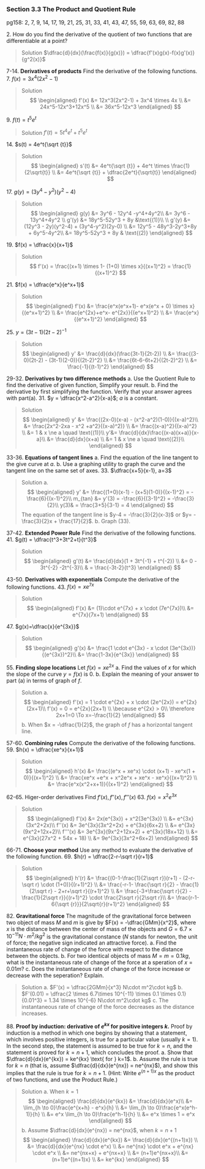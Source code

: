 ### Section 3.3 The Product and Quotient Rule
pg158: 2, 7, 9, 14, 17, 19, 21, 25, 31, 33, 41, 43, 47, 55, 59, 63, 69, 82, 88

2\. How do you find the derivative of the quotient of two functions that are differentiable at a point?
>Solution
$\dfrac{d}{dx}(\frac{f(x)}{g(x)}) = \dfrac{f'(x)g(x)-f(x)g'(x)}{g^2(x)}$

7-14\. **Derivatives of products** Find the derivative of the following functions.
7\. $f(x) = 3x^4(2x^2-1)$
>Solution
$$
\begin{aligned}
f'(x) &= 12x^3(2x^2-1) + 3x^4 \times 4x \\
&= 24x^5-12x^3+12x^5 \\
&= 36x^5-12x^3
\end{aligned}
$$

9\. $f(t) = t^5e^t$
>Solution
$f'(t) = 5t^4e^t + t^5e^t$

14\. $s(t) = 4e^t{\sqrt {t}}$
>Solution
$$
\begin{aligned}
s'(t) &= 4e^t{\sqrt {t}} + 4e^t \times \frac{1}{2\sqrt{t}} \\
&= 4e^t{\sqrt {t}} + \dfrac{2e^t}{\sqrt{t}}
\end{aligned}
$$

17\. $g(y) = (3y^4-y^2)(y^2-4)$
>Solution
$$
\begin{aligned}
g(y) &= 3y^6 - 12y^4 -y^4+4y^2\\
&= 3y^6 - 13y^4+4y^2 \\
g'(y) &= 18y^5-52y^3 + 8y  &\text{(1)}\\
\\
g'(y) &= (12y^3 - 2y)(y^2-4)  + (3y^4-y^2)(2y-0) \\
&= 12y^5 - 48y^3-2y^3+8y + 6y^5-4y^2\\
&= 18y^5-52y^3 + 8y & \text{(2)}
\end{aligned}
$$

19\. $f(x) =  \dfrac{x}{x+1}$
>Solution
$$
f'(x) = \frac{(x+1) \times 1- (1+0) \times x}{(x+1)^2} = \frac{1}{(x+1)^2}
$$

21\. $f(x) = \dfrac{e^x}{e^x+1}$
>Solution
$$
\begin{aligned}
f'(x) &= \frac{e^x(e^x+1)- e^x(e^x + 0) \times x}{(e^x+1)^2} \\
&=  \frac{e^{2x}+e^x- e^{2x}}{(e^x+1)^2} \\
&= \frac{e^x}{(e^x+1)^2}
\end{aligned}
$$

25\. $y = (3t-1)(2t-2)^{-1}$
>Solution
$$
\begin{aligned}
y' &= \frac{d}{dx}(\frac{3t-1}{2t-2}) \\
&= \frac{(3-0)(2t-2) - (3t-1)(2-0)}{(2t-2)^2} \\
&= \frac{6t-6-6t+2}{(2t-2)^2} \\
&= \frac{-1}{(t-1)^2}
\end{aligned}
$$

29-32\. **Derivatives by two difference methods**
a. Use the Quotient Rule to find the derivative of given function, Simplify your result.
b. Find the derivative by first simplifying the function. Verify that your answer agrees with part(a).
31\. $y = \dfrac{x^2-a^2}{x-a}$;  $a$ is a constant.
>Solution
$$
\begin{aligned}
y' &= \frac{(2x-0)(x-a) - (x^2-a^2)(1-0)}{(x-a)^2}\\
&= \frac{2x^2-2xa - x^2 +a^2}{(x-a)^2)} \\
&= \frac{(x-a)^2}{(x-a)^2} \\
&= 1 & x \ne a \quad \text{(1)}\\
y'&= \frac{d}{dx}\frac{(x-a)(x+a)}{x-a}\\
&= \frac{d}{dx}(x+a) \\
&= 1 & x \ne a \quad \text{(2)}\\
\end{aligned}
$$

33-36\. **Equations of tangent lines**
a. Find the equation of the line tangent to the give curve at $a$.
b. Use a graphing utility to graph the curve and the tangent line on the same set of axes.
33\. $\dfrac{x+5}{x-1}, a=3$
>Solution
a.
$$
\begin{aligned}
y' &= \frac{(1+0)(x-1) - (x+5)(1-0)}{(x-1)^2} = -\frac{6}{(x-1)^2}\\
m_{tan} &= y'(3) = -\frac{6}{(3-1)^2} = -\frac{3}{2}\\
y(3)& = \frac{3+5}{3-1} = 4
\end{aligned}
$$
The equation of the tangent line is $y-4 = -\frac{3}{2}(x-3)$ or $y= -\frac{3}{2}x + \frac{17}{2}$.
b. Graph (33).

37-42\. **Extended Power Rule** Find the derivative of the following functions.
41\. $g(t) = \dfrac{t^3+3t^2+t}{t^3}$
>Solution
$$
\begin{aligned}
g'(t) &= \frac{d}{dx}(1 + 3t^{-1} + t^{-2}) \\
&= 0 - 3t^{-2} -2t^{-3}\\
& = \frac{-3t-2}{t^3}
\end{aligned}
$$

43-50\. **Derivatives with exponentials** Compute the derivative of the following functions.
43\. $f(x) = xe^{7x}$
>Solution
$$
\begin{aligned}
f'(x) &= (1)\cdot e^{7x} + x \cdot (7e^{7x})\\
&= e^{7x}(7x+1)
\end{aligned}
$$

47\. $g(x)=\dfrac{x}{e^{3x}}$
>Solution
$$
\begin{aligned}
g'(x) &= \frac{1 \cdot e^{3x} - x \cdot (3e^{3x})}{(e^{3x})^2}\\
&= \frac{1-3x}{e^{3x}}
\end{aligned}
$$

55\. **Finding slope locations** Let $f(x) = xe^{2x}$
a. Find the values of $x$ for which the slope of the curve $y=f(x)$ is $0$.
b. Explain the meaning of your answer to part (a) in terms of graph of $f$.
>Solution
a.
$$
\begin{aligned}
f'(x) = 1 \cdot e^{2x} + x \cdot (2e^{2x}) = e^{2x}(2x+1)\\
f'(x) = 0 = e^{2x}(2x+1) \\
\because e^{2x} > 0\\
\therefore 2x+1=0 \To x=-\frac{1}{2}
\end{aligned}
$$
b. When $x = -\dfrac{1}{2}$, the graph of $f$ has a horizontal tangent line.

57-60\. **Combining rules** Compute the derivative of the following functions.
59\. $h(x) = \dfrac{xe^x}{x+1}$
>Solution
$$
\begin{aligned}
h'(x) &= \frac{(e^x + xe^x) \cdot (x+1) - xe^x(1 + 0)}{(x+1)^2} \\
&= \frac{xe^x +e^x + x^2e^x + xe^x - xe^x}{(x+1)^2} \\
&= \frac{e^x(x^2+x+1)}{(x+1)^2}
\end{aligned}
$$

62-65\. Higer-order derivatives Find $f'(x), f''(x), f'''(x)$
63\. $f(x) = x^2e^{3x}$
>Solution
$$
\begin{aligned}
f'(x) &= 2x(e^{3x}) + x^2(3e^{3x}) \\
&= e^{3x}(3x^2+2x)\\
f''(x) &= 3e^{3x}(3x^2+2x) + e^{3x}(6x+2) \\
&= e^{3x}(9x^2+12x+2)\\
f'''(x) &= 3e^{3x}(9x^2+12x+2) + e^{3x}(18x+12) \\
&= e^{3x}(27x^2 + 54x + 18) \\
&= 9e^{3x}(3x^2+6x+2)
\end{aligned}
$$

66-71\. **Choose your method** Use any method to evaluate the derivative of the following function.
69\. $h(r) = \dfrac{2-r-\sqrt r}{r+1}$
>Solution
$$
\begin{aligned}
h'(r) &= \frac{(0-1-\frac{1}{2\sqrt r})(r+1) - (2-r-\sqrt r) \cdot (1+0)}{(r+1)^2} \\
&= \frac{-r-1- \frac{\sqrt r}{2} - \frac{1}{2\sqrt r} - 2+r+\sqrt r}{(r+1)^2} \\
&= \frac{-3+\frac{\sqrt r}{2} -\frac{1}{2\sqrt r}}{(r+1)^2} \cdot \frac{2\sqrt r}{2\sqrt r}\\
&= \frac{r-1-6{\sqrt {r}}}{2\sqrt{r}(r+1)^2}
\end{aligned}
$$

82\. **Gravitational force** The magnitude of the gravitational force between two object of mass $M$ and $m$ is give by $F(x) = -\dfrac{GMm}{x^2}$, where $x$ is the distance between the center of mass of the objects and $G=6.7\times 10^{-11}N\cdot m^2/kg^2$ is the gravitational constance ($N$ stands for newton, the unit of force; the negative sign indicated an attractive force).
a. Find the instantaneous rate of change of the force with respect to the distance between the objects.
b. For two identical objects of mass $M=m=0.1kg$, what is the instantaneous rate of change of the force at a speration of $x=0.01m$?
c. Does the instantaneous rate of change of the force increase or decrease with the seperation? Explain.
>Solution
a. $F'(x) = \dfrac{2GMm}{x^3} N\cdot m^2\cdot kg$
b. $F'(0.01) = \dfrac{2 \times 6.7\times 10^{-11} \times 0.1 \times 0.1}{0.01^3} = 1.34 \times 10^{-6} N\cdot m^2\cdot kg$
c. The instantaneous rate of change of the force decreases as the distance increases.

88\. **Proof by induction: derivative of $e^{kx}$ for positive integers $k$.** Proof by induction is a method in which one begins by showing that a statement, which involves positive integers, is true for a particular value (usually $k=1$). In the second step, the statement is assumed to be true for $k=n$, and the statement is proved for $k=n+1$, which concludes the proof.
a. Show that $\dfrac{d}{dx}(e^{kx}) = ke^{kx} \text{ for } k=1$.
b. Assume the rule is true for $k=n$ (that is, assume $\dfrac{d}{dx}(e^{nx}) = ne^{nx}$), and show this implies that the rule is true for $k=n+1$. (Hint: Write $e^{(n+1)x}$ as the product of two functions, and use the Product Rule.)
>Solution
a. When $k=1$
$$
\begin{aligned}
\frac{d}{dx}(e^{kx}) &= \frac{d}{dx}(e^x)\\
&= \lim_{h \to 0}\frac{e^{x+h} - e^x}{h} \\
&= \lim_{h \to 0}\frac{e^x(e^h-1)}{h} \\
&= e^x \lim_{h \to 0}\frac{e^h-1}{h} \\
&= e^x \times 1 = e^x
\end{aligned}
$$
b. Assume $\dfrac{d}{dx}(e^{nx}) = ne^{nx}$, when $k=n+1$
$$
\begin{aligned}
\frac{d}{dx}(e^{kx}) &= \frac{d}{dx}(e^{(n+1)x}) \\
&= \frac{d}{dx}(e^{nx} \cdot e^x) \\
&= ne^{nx} \cdot e^x + e^{nx} \cdot e^x \\
&= ne^{nx+x} + e^{nx+x} \\
&= (n+1)e^{nx+x}\\
&= (n+1)e^{(n+1)x} \\
&= ke^{kx}
\end{aligned}
$$
